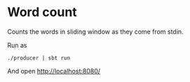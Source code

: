 # Word count

Counts the words in sliding window as they come from stdin.

Run as
```
./producer | sbt run
```

And open [http://localhost:8080/](http://localhost:8080/)
